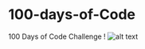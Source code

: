 # 100-days-of-Code
100 Days of Code Challenge !
![alt text](https://www.cuteek.com/wp-content/uploads/2018/06/100-days-of-code-tw.jpg)

